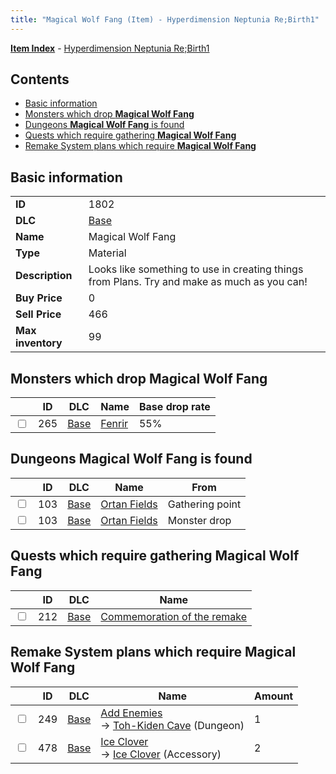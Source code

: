 ```yaml
---
title: "Magical Wolf Fang (Item) - Hyperdimension Neptunia Re;Birth1"
---
```


[**Item Index**](/neptunia/rb1/item/index.html) - [Hyperdimension Neptunia Re;Birth1](/neptunia/rb1)

## Contents

- [Basic information](#basic-information)
- [Monsters which drop **Magical Wolf Fang**](#monsters-which-drop-magical-wolf-fang)
- [Dungeons **Magical Wolf Fang** is found](#dungeons-magical-wolf-fang-is-found)
- [Quests which require gathering **Magical Wolf Fang**](#quests-which-require-gathering-magical-wolf-fang)
- [Remake System plans which require **Magical Wolf Fang**](#remake-system-plans-which-require-magical-wolf-fang)

## Basic information

|   |   |
| -- | -- |
| **ID** | 1802 |
| **DLC** | [Base](/neptunia/rb1/dlc/1-base.html) |
| **Name** | Magical Wolf Fang |
| **Type** | Material |
| **Description** | Looks like something to use in creating things from Plans. Try and make as much as you can! |
| **Buy Price** | 0 |
| **Sell Price** | 466 |
| **Max inventory** | 99 |

## Monsters which drop **Magical Wolf Fang**

|    | ID | DLC | Name | Base drop rate |
| -- | -- | --- | ---- | -------------- |
| <input type="checkbox" id="rb1-monster-1-265" class="trackbox" /> | 265 | [Base](/neptunia/rb1/dlc/1-base.html) | [Fenrir](/neptunia/rb1/monster/1-265-fenrir.html) | 55% |

## Dungeons **Magical Wolf Fang** is found

|    | ID | DLC | Name | From |
| -- | -- | --- | ---- | ---- |
| <input type="checkbox" id="rb1-dungeon-1-103" class="trackbox" /> | 103 | [Base](/neptunia/rb1/dlc/1-base.html) | [Ortan Fields](/neptunia/rb1/dungeon/1-103-ortan-fields.html) | Gathering point |
| <input type="checkbox" id="rb1-dungeon-1-103" class="trackbox" /> | 103 | [Base](/neptunia/rb1/dlc/1-base.html) | [Ortan Fields](/neptunia/rb1/dungeon/1-103-ortan-fields.html) | Monster drop |

## Quests which require gathering **Magical Wolf Fang**

|    | ID | DLC | Name |
| -- | -- | --- | ---- |
| <input type="checkbox" id="rb1-quest-1-212" class="trackbox" /> | 212 | [Base](/neptunia/rb1/dlc/1-base.html) | [Commemoration of the remake](/neptunia/rb1/quest/1-212-commemoration-of-the-remake.html) |

## Remake System plans which require **Magical Wolf Fang**

|    | ID | DLC | Name | Amount |
| -- | -- | --- | ---- | ------ |
| <input type="checkbox" id="rb1-remake-1-249" class="trackbox" /> | 249 | [Base](/neptunia/rb1/dlc/1-base.html) | [Add Enemies](/neptunia/rb1/remake/1-249-add-enemies.html)<br />→ [Toh-Kiden Cave](/neptunia/rb1/dungeon/1-104-toh-kiden-cave.html) (Dungeon) | 1 |
| <input type="checkbox" id="rb1-remake-1-478" class="trackbox" /> | 478 | [Base](/neptunia/rb1/dlc/1-base.html) | [Ice Clover](/neptunia/rb1/remake/1-478-ice-clover.html)<br />→ [Ice Clover](/neptunia/rb1/item/1-3016-ice-clover.html) (Accessory) | 2 |